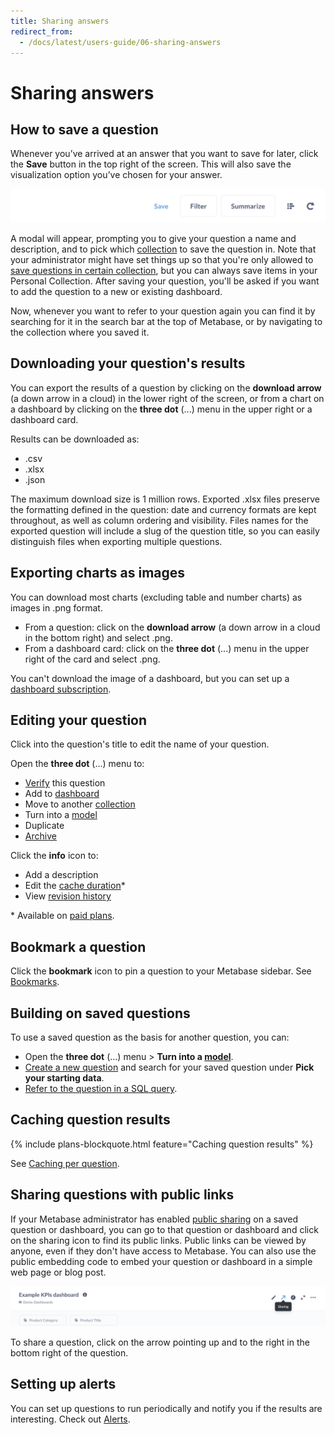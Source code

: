 ```yaml
---
title: Sharing answers
redirect_from:
  - /docs/latest/users-guide/06-sharing-answers
---
```


# Sharing answers

## How to save a question

Whenever you’ve arrived at an answer that you want to save for later, click the **Save** button in the top right of the screen. This will also save the visualization option you’ve chosen for your answer.

![Save button](../images/save-button.png)

A modal will appear, prompting you to give your question a name and description, and to pick which [collection](../../exploration-and-organization/collections.md) to save the question in. Note that your administrator might have set things up so that you're only allowed to [save questions in certain collection](../../permissions/collections.md), but you can always save items in your Personal Collection. After saving your question, you'll be asked if you want to add the question to a new or existing dashboard.

Now, whenever you want to refer to your question again you can find it by searching for it in the search bar at the top of Metabase, or by navigating to the collection where you saved it.

## Downloading your question's results

You can export the results of a question by clicking on the **download arrow** (a down arrow in a cloud) in the lower right of the screen, or from a chart on a dashboard by clicking on the **three dot** (...) menu in the upper right or a dashboard card.

Results can be downloaded as:

- .csv
- .xlsx
- .json

The maximum download size is 1 million rows. Exported .xlsx files preserve the formatting defined in the question: date and currency formats are kept throughout, as well as column ordering and visibility. Files names for the exported question will include a slug of the question title, so you can easily distinguish files when exporting multiple questions.

## Exporting charts as images

You can download most charts (excluding table and number charts) as images in .png format.

- From a question: click on the **download arrow** (a down arrow in a cloud in the bottom right) and select .png.
- From a dashboard card: click on the **three dot** (...) menu in the upper right of the card and select .png.

You can't download the image of a dashboard, but you can set up a [dashboard subscription](../../dashboards/subscriptions.md).

## Editing your question

Click into the question's title to edit the name of your question.

Open the **three dot** (...) menu to:

- [Verify](../../exploration-and-organization/exploration.md#verified-items) this question
- Add to [dashboard](../../dashboards/start.md)
- Move to another [collection](../../exploration-and-organization/collections.md)
- Turn into a [model](../../data-modeling/models.md)
- Duplicate
- [Archive](../../exploration-and-organization/archive.md)

Click the **info** icon to:

- Add a description
- Edit the [cache duration](../../configuring-metabase/caching.md#caching-per-question)\*
- View [revision history](../../exploration-and-organization/history.md)

\* Available on [paid plans](https://www.metabase.com/pricing/).

## Bookmark a question

Click the **bookmark** icon to pin a question to your Metabase sidebar. See [Bookmarks](../../exploration-and-organization/exploration.md#bookmarks).

## Building on saved questions

To use a saved question as the basis for another question, you can:

- Open the **three dot** (...) menu > **Turn into a [model](../../data-modeling/models.md)**.
- [Create a new question](../query-builder/introduction.md#creating-a-new-question-with-the-query-builder) and search for your saved question under **Pick your starting data**.
- [Refer to the question in a SQL query](../native-editor/referencing-saved-questions-in-queries.md).

## Caching question results

{% include plans-blockquote.html feature="Caching question results" %}

See [Caching per question](../../configuring-metabase/caching.md#caching-per-question).

## Sharing questions with public links

If your Metabase administrator has enabled [public sharing](../../questions/sharing/public-links.md) on a saved question or dashboard, you can go to that question or dashboard and click on the sharing icon to find its public links. Public links can be viewed by anyone, even if they don't have access to Metabase. You can also use the public embedding code to embed your question or dashboard in a simple web page or blog post.

![Share icon](../images/share-icon.png)

To share a question, click on the arrow pointing up and to the right in the bottom right of the question.

## Setting up alerts

You can set up questions to run periodically and notify you if the results are interesting. Check out [Alerts](./alerts.md).

